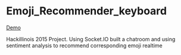 # Emoji_Recommender_keyboard
[Demo](http://kone-app.herokuapp.com/)

Hackillinois 2015 Project. Using Socket.IO built a chatroom and using sentiment analysis to recommend corresponding emoji realtime
